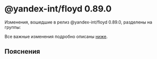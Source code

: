 # @yandex-int/floyd 0.89.0

<!-- ЧЕЛОВЕЧЕСКОЕ ВСТУПЛЕНИЕ -->

Изменения, вошедшие в релиз @yandex-int/floyd 0.89.0, разделены на группы:

Все важные изменения подробно описаны [ниже](#Пояснения).

## Пояснения

